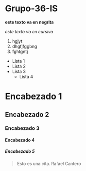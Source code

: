 # Grupo-36-IS
**este texto va en negrita**

*este texto va en cursiva*

1. hgjyt
2. dhgfjfggbng
3. fghtgntj

* Lista 1
* Lista 2
* Lista 3
  * Lista 4
# Encabezado 1
## Encabezado 2
### Encabezado 3
#### Encabezado 4
##### Encabezado 5

> Esto es una cita. Rafael Cantero
